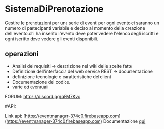 # SistemaDiPrenotazione

Gestire le prenotazioni per una serie di eventi.per ogni evento ci saranno un numero di partecipanti variabile e deciso al momento della creazione dell'evento.chi ha inserito l'evento deve poter vedere l'elenco degli iscritti e ogni iscritto deve vedere gli eventi disponibili.

## operazioni

- Analisi dei requisiti -> descrizione nel wiki delle scelte fatte
- Definizione dell'interfaccia del web service REST -> documentazione
- definizione tecnologie e caratteristiche del client
- Documentazione del codice.
- varie ed eventuali

FORUM: https://discord.gg/qFM7Kvc

#API:

Link api: [https://eventmanager-374c0.firebaseapp.com](https://eventmanager-374c0.firebaseapp.com)
Documentazione [qui](https://eventmanager-374c0.firebaseapp.com/api-docs/)

